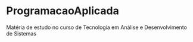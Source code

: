 # ProgramacaoAplicada
Matéria de estudo no curso de Tecnologia em Análise e Desenvolvimento de Sistemas
